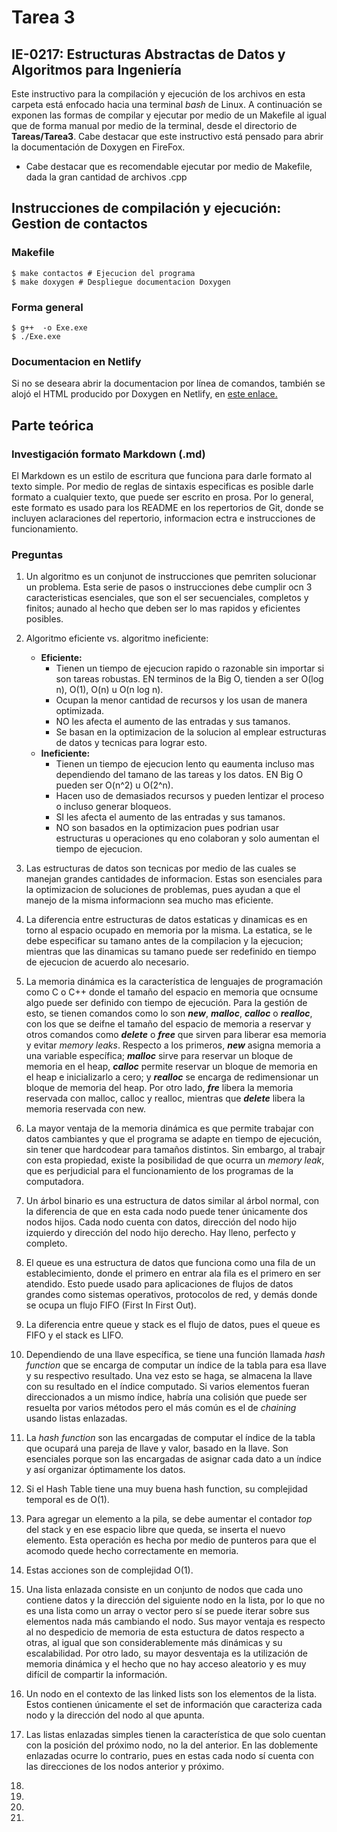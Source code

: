 # Tarea 3
## IE-0217: Estructuras Abstractas de Datos y Algoritmos para Ingeniería

Este instructivo para la compilación y ejecución de los archivos en esta carpeta está enfocado hacia una terminal _bash_ de Linux.  A continuación se exponen las formas de compilar y ejecutar por medio de un Makefile al igual que de forma manual por medio de la terminal, desde el directorio de **Tareas/Tarea3**. Cabe destacar que este instructivo está pensado para abrir la documentación de Doxygen en FireFox.

- Cabe destacar que es recomendable ejecutar por medio de Makefile, dada la gran cantidad de archivos .cpp

## Instrucciones de compilación y ejecución: Gestion de contactos
### Makefile
```
$ make contactos # Ejecucion del programa
$ make doxygen # Despliegue documentacion Doxygen
``` 

### Forma general

```
$ g++  -o Exe.exe
$ ./Exe.exe
``` 
### Documentacion en Netlify

Si no se deseara abrir la documentacion por línea de comandos, también se alojó el HTML producido por Doxygen en Netlify, en [este enlace.]()

## Parte teórica

### Investigación formato Markdown (.md)

El Markdown es un estilo de escritura que funciona para darle formato al texto simple. Por medio de reglas de sintaxis especificas es posible darle formato a cualquier texto, que puede ser escrito en prosa. Por lo general, este formato es usado para los README en los repertorios de Git, donde se incluyen aclaraciones del repertorio, informacion ectra e instrucciones de funcionamiento. 

### Preguntas

1. Un algoritmo es un conjunot de instrucciones que pemriten solucionar un problema. Esta serie de pasos o instrucciones debe cumplir ocn 3 caracteristicas esenciales, que son el ser secuenciales, completos y finitos; aunado al hecho que deben ser lo mas rapidos y eficientes posibles.

2.  Algoritmo eficiente vs. algoritmo ineficiente:
    - **Eficiente:** 
        - Tienen un tiempo de ejecucion rapido o razonable sin importar si son tareas robustas. EN terminos de la Big O, tienden a ser O(log n), O(1), O(n) u O(n log n).
        - Ocupan la menor cantidad de recursos y los usan de manera optimizada.
        - NO les afecta el aumento de las entradas y sus tamanos.
        - Se basan en la optimizacion de la solucion al emplear estructuras de datos y tecnicas para lograr esto.
    - **Ineficiente:**
        - Tienen un tiempo de ejecucion lento qu eaumenta incluso mas dependiendo del tamano de las tareas y los datos. EN Big O pueden ser O(n^2) u O(2^n).
        - Hacen uso de demasiados recursos y pueden lentizar el proceso o incluso generar bloqueos.
        - SI les afecta el aumento de las entradas y sus tamanos.
        - NO son basados en la optimizacion pues podrian usar estructuras u operaciones qu eno colaboran y solo aumentan el tiempo de ejecucion.
3. Las estructuras de datos son tecnicas por medio de las cuales se manejan grandes cantidades de informacion. Estas son esenciales para la optimizacion de soluciones de problemas, pues ayudan a que el manejo de la misma informacionn sea mucho mas eficiente.

4. La diferencia entre estructuras de datos estaticas y dinamicas es en torno al espacio ocupado en memoria por la misma. La estatica, se le debe especificar su tamano antes de la compilacion y la ejecucion; mientras que las dinamicas su tamano puede ser redefinido en tiempo de ejecucion de acuerdo  alo necesario. 
5. La memoria dinámica es la característica de lenguajes de programación como C o C++ donde el tamaño del espacio en memoria que ocnsume algo puede ser definido con tiempo de ejecución. Para la gestión de esto, se tienen comandos como lo son ***new***, ***malloc***, ***calloc*** o ***realloc***, con los que se deifne el tamaño del espacio de memoria a reservar y otros comandos como ***delete*** o ***free*** que sirven para liberar esa memoria y evitar _memory leaks_. Respecto a los primeros, ***new*** asigna memoria a una variable específica; ***malloc*** sirve para reservar un bloque de memoria en el heap, ***calloc*** permite reservar un bloque de memoria en el heap e inicializarlo a cero; y ***realloc*** se encarga de redimensionar un bloque de memoria del heap. Por otro lado, ***fre*** libera la memoria reservada con malloc, calloc y realloc, mientras que ***delete*** libera la memoria reservada con new.

6. La mayor ventaja de la memoria dinámica es que permite trabajar con datos cambiantes y que el programa se adapte en tiempo de ejecución, sin tener que hardcodear para tamaños distintos. Sin embargo, al trabajr con esta propiedad, existe la posibilidad de que ocurra un _memory leak_, que es perjudicial para el funcionamiento de los programas de la computadora. 

7.  Un árbol binario es una estructura de datos similar al árbol normal, con la diferencia de que en esta cada nodo puede tener únicamente dos nodos hijos. Cada nodo cuenta con datos, dirección del nodo hijo izquierdo y dirección del nodo hijo derecho. Hay lleno, perfecto y completo.

8. El queue es una estructura de datos que funciona como una fila de un establecimiento, donde el primero en entrar  ala fila es el primero en ser atendido. Esto puede usado para aplicaciones de flujos de datos grandes como sistemas operativos, protocolos de red, y demás donde se ocupa un flujo FIFO (First In First Out).

9. La diferencia entre queue y stack es el flujo de datos, pues el queue es FIFO y el stack es LIFO.

10. Dependiendo de una llave específica, se tiene una función llamada _hash function_ que se encarga de computar un índice de la tabla para esa llave y su respectivo resultado. Una vez esto se haga, se almacena la llave con su resultado en el índice computado. Si varios elementos fueran direccionados a un mismo índice, habría una colisión que puede ser resuelta por varios métodos pero el más común es el de _chaining_ usando listas enlazadas.

11. La _hash function_ son las encargadas de computar el índice de la tabla que ocupará una pareja de llave y valor, basado en la llave. Son esenciales porque son las encargadas de asignar cada dato a un índice y así organizar óptimamente los datos.

12. Si el Hash Table tiene una muy buena hash function, su complejidad temporal es de O(1).

13. Para agregar un elemento a la pila, se debe aumentar el contador _top_ del stack y en ese espacio libre que queda, se inserta el nuevo elemento. Esta operación es hecha por medio de punteros para que el acomodo quede hecho correctamente en memoria.

14. Estas acciones son de complejidad O(1).

15. Una lista enlazada consiste en un conjunto de nodos que cada uno contiene datos y la dirección del siguiente nodo en la lista, por lo que no es una lista como un array o vector pero sí se puede iterar sobre sus elementos nada más cambiando el nodo. Sus mayor ventaja es respecto al no despedicio de memoria de esta estuctura de datos respecto a otras, al igual que son considerablemente más dinámicas y su escalabilidad. Por otro lado, su mayor desventaja es la utilización de memoria dinámica y el hecho que no hay acceso aleatorio y es muy difícil de compartir la información.

16. Un nodo en el contexto de las linked lists son los elementos de la lista. Estos contienen únicamente el set de información que caracteriza cada nodo y la dirección del nodo al que apunta.

17. Las listas enlazadas simples tienen la característica de que solo cuentan con la posición del próximo nodo, no la del anterior. En las doblemente enlazadas ocurre lo contrario, pues en estas cada nodo sí cuenta con las direcciones de los nodos anterior y próximo.

18. 
19. 
20. 
21. 
